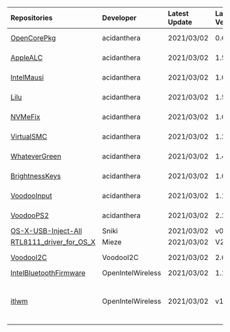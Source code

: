 | Repositories | Developer | Latest Update | Latest Version | Files                           |
|:-------------|:----------|:--------------|:---------------|:--------------------------------|
| [OpenCorePkg](https://github.com/acidanthera/OpenCorePkg) | acidanthera | 2021/03/02 | 0.6.7 | [OpenCore-0.6.7-DEBUG.zip](https://cdn.jsdelivr.net/gh/217heidai/KextsDownloader@main/OpenCore/OpenCore-0.6.7-DEBUG.zip), [OpenCore-0.6.7-RELEASE.zip](https://cdn.jsdelivr.net/gh/217heidai/KextsDownloader@main/OpenCore/OpenCore-0.6.7-RELEASE.zip) |
| [AppleALC](https://github.com/acidanthera/AppleALC) | acidanthera | 2021/03/02 | 1.5.8 | [AppleALC-1.5.8-DEBUG.zip](https://cdn.jsdelivr.net/gh/217heidai/KextsDownloader@main/Kexts/AppleALC-1.5.8-DEBUG.zip), [AppleALC-1.5.8-RELEASE.zip](https://cdn.jsdelivr.net/gh/217heidai/KextsDownloader@main/Kexts/AppleALC-1.5.8-RELEASE.zip) |
| [IntelMausi](https://github.com/acidanthera/IntelMausi) | acidanthera | 2021/03/02 | 1.0.5 | [IntelMausi-1.0.5-DEBUG.zip](https://cdn.jsdelivr.net/gh/217heidai/KextsDownloader@main/Kexts/IntelMausi-1.0.5-DEBUG.zip), [IntelMausi-1.0.5-RELEASE.zip](https://cdn.jsdelivr.net/gh/217heidai/KextsDownloader@main/Kexts/IntelMausi-1.0.5-RELEASE.zip) |
| [Lilu](https://github.com/acidanthera/Lilu) | acidanthera | 2021/03/02 | 1.5.1 | [Lilu-1.5.1-DEBUG.zip](https://cdn.jsdelivr.net/gh/217heidai/KextsDownloader@main/Kexts/Lilu-1.5.1-DEBUG.zip), [Lilu-1.5.1-RELEASE.zip](https://cdn.jsdelivr.net/gh/217heidai/KextsDownloader@main/Kexts/Lilu-1.5.1-RELEASE.zip) |
| [NVMeFix](https://github.com/acidanthera/NVMeFix) | acidanthera | 2021/03/02 | 1.0.5 | [NVMeFix-1.0.5-DEBUG.zip](https://cdn.jsdelivr.net/gh/217heidai/KextsDownloader@main/Kexts/NVMeFix-1.0.5-DEBUG.zip), [NVMeFix-1.0.5-RELEASE.zip](https://cdn.jsdelivr.net/gh/217heidai/KextsDownloader@main/Kexts/NVMeFix-1.0.5-RELEASE.zip) |
| [VirtualSMC](https://github.com/acidanthera/VirtualSMC) | acidanthera | 2021/03/02 | 1.2.1 | [VirtualSMC-1.2.1-DEBUG.zip](https://cdn.jsdelivr.net/gh/217heidai/KextsDownloader@main/Kexts/VirtualSMC-1.2.1-DEBUG.zip), [VirtualSMC-1.2.1-RELEASE.zip](https://cdn.jsdelivr.net/gh/217heidai/KextsDownloader@main/Kexts/VirtualSMC-1.2.1-RELEASE.zip) |
| [WhateverGreen](https://github.com/acidanthera/WhateverGreen) | acidanthera | 2021/03/02 | 1.4.8 | [WhateverGreen-1.4.8-DEBUG.zip](https://cdn.jsdelivr.net/gh/217heidai/KextsDownloader@main/Kexts/WhateverGreen-1.4.8-DEBUG.zip), [WhateverGreen-1.4.8-RELEASE.zip](https://cdn.jsdelivr.net/gh/217heidai/KextsDownloader@main/Kexts/WhateverGreen-1.4.8-RELEASE.zip) |
| [BrightnessKeys](https://github.com/acidanthera/BrightnessKeys) | acidanthera | 2021/03/02 | 1.0.1 | [BrightnessKeys-1.0.1-RELEASE.zip](https://cdn.jsdelivr.net/gh/217heidai/KextsDownloader@main/Kexts/BrightnessKeys-1.0.1-RELEASE.zip), [BrightnessKeys-1.0.1-DEBUG.zip](https://cdn.jsdelivr.net/gh/217heidai/KextsDownloader@main/Kexts/BrightnessKeys-1.0.1-DEBUG.zip) |
| [VoodooInput](https://github.com/acidanthera/VoodooInput) | acidanthera | 2021/03/02 | 1.1.1 | [VoodooInput-1.1.1-DEBUG.zip](https://cdn.jsdelivr.net/gh/217heidai/KextsDownloader@main/Kexts/VoodooInput-1.1.1-DEBUG.zip), [VoodooInput-1.1.1-RELEASE.zip](https://cdn.jsdelivr.net/gh/217heidai/KextsDownloader@main/Kexts/VoodooInput-1.1.1-RELEASE.zip) |
| [VoodooPS2](https://github.com/acidanthera/VoodooPS2) | acidanthera | 2021/03/02 | 2.2.2 | [VoodooPS2Controller-2.2.2-DEBUG.zip](https://cdn.jsdelivr.net/gh/217heidai/KextsDownloader@main/Kexts/VoodooPS2Controller-2.2.2-DEBUG.zip), [VoodooPS2Controller-2.2.2-RELEASE.zip](https://cdn.jsdelivr.net/gh/217heidai/KextsDownloader@main/Kexts/VoodooPS2Controller-2.2.2-RELEASE.zip) |
| [OS-X-USB-Inject-All](https://github.com/Sniki/OS-X-USB-Inject-All) | Sniki | 2021/03/02 | v0.7.5 | [Release-v.0.7.5.zip](https://cdn.jsdelivr.net/gh/217heidai/KextsDownloader@main/Kexts/Release-v.0.7.5.zip), [Debug-v.0.7.5.zip](https://cdn.jsdelivr.net/gh/217heidai/KextsDownloader@main/Kexts/Debug-v.0.7.5.zip) |
| [RTL8111_driver_for_OS_X](https://github.com/Mieze/RTL8111_driver_for_OS_X) | Mieze | 2021/03/02 | V2.4.0 | [RealtekRTL8111-V2.4.0.zip](https://cdn.jsdelivr.net/gh/217heidai/KextsDownloader@main/Kexts/RealtekRTL8111-V2.4.0.zip) |
| [VoodooI2C](https://github.com/VoodooI2C/VoodooI2C) | VoodooI2C | 2021/03/02 | 2.6.5 | [VoodooI2C-Debug-Symbols-2.6.5.zip](https://cdn.jsdelivr.net/gh/217heidai/KextsDownloader@main/Kexts/VoodooI2C-Debug-Symbols-2.6.5.zip), [VoodooI2C-2.6.5.zip](https://cdn.jsdelivr.net/gh/217heidai/KextsDownloader@main/Kexts/VoodooI2C-2.6.5.zip) |
| [IntelBluetoothFirmware](https://github.com/OpenIntelWireless/IntelBluetoothFirmware) | OpenIntelWireless | 2021/03/02 | 1.1.2 | [IntelBluetooth.zip](https://cdn.jsdelivr.net/gh/217heidai/KextsDownloader@main/Kexts/IntelBluetooth.zip) |
| [itlwm](https://github.com/OpenIntelWireless/itlwm) | OpenIntelWireless | 2021/03/02 | v1.2.0 | [AirportItlwm_v1.2.0_stable_BigSur.kext.zip](https://cdn.jsdelivr.net/gh/217heidai/KextsDownloader@main/Kexts/AirportItlwm_v1.2.0_stable_BigSur.kext.zip), [AirportItlwm_v1.2.0_stable_Catalina.kext.zip](https://cdn.jsdelivr.net/gh/217heidai/KextsDownloader@main/Kexts/AirportItlwm_v1.2.0_stable_Catalina.kext.zip), [AirportItlwm_v1.2.0_stable_Mojave.kext.zip](https://cdn.jsdelivr.net/gh/217heidai/KextsDownloader@main/Kexts/AirportItlwm_v1.2.0_stable_Mojave.kext.zip), [AirportItlwm_v1.2.0_stable_HighSierra.kext.zip](https://cdn.jsdelivr.net/gh/217heidai/KextsDownloader@main/Kexts/AirportItlwm_v1.2.0_stable_HighSierra.kext.zip), [itlwm_v1.2.0_stable.kext.zip](https://cdn.jsdelivr.net/gh/217heidai/KextsDownloader@main/Kexts/itlwm_v1.2.0_stable.kext.zip) |
